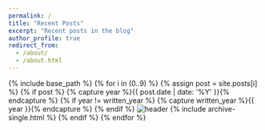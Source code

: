 ```yaml
---
permalink: /
title: "Recent Posts"
excerpt: "Recent posts in the blog"
author_profile: true
redirect_from: 
  - /about/
  - /about.html
---
```


{% include base_path %}
{% for i in (0..9) %}
  {% assign post = site.posts[i] %}
  {% if post %}
    {% capture year %}{{ post.date | date: '%Y' }}{% endcapture %}
    {% if year != written_year %}
      {% capture written_year %}{{ year }}{% endcapture %}
    {% endif %}
    <img src="{{ post.header }}" alt="header">
    {% include archive-single.html %}
  {% endif %}
{% endfor %}